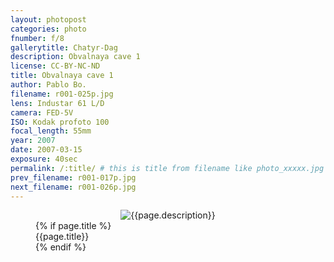 ```yaml
---
layout: photopost
categories: photo
fnumber: f/8
gallerytitle: Chatyr-Dag
description: Obvalnaya cave 1
license: CC-BY-NC-ND
title: Obvalnaya cave 1
author: Pablo Bo.
filename: r001-025p.jpg
lens: Industar 61 L/D
camera: FED-5V
ISO: Kodak profoto 100
focal_length: 55mm
year: 2007
date: 2007-03-15
exposure: 40sec
permalink: /:title/ # this is title from filename like photo_xxxxx.jpg
prev_filename: r001-017p.jpg
next_filename: r001-026p.jpg
---
```

<figure style="">
<div id="photo" style="text-align: center;">
<img class="" src="{{ site.url }}/images/gallery/{{page.year}}/{{page.gallerytitle}}/{{page.filename}}" alt="{{page.description}}">
</div>
{% if page.title %}
<figcaption>{{page.title}}</figcaption>
{% endif %}
</figure>
